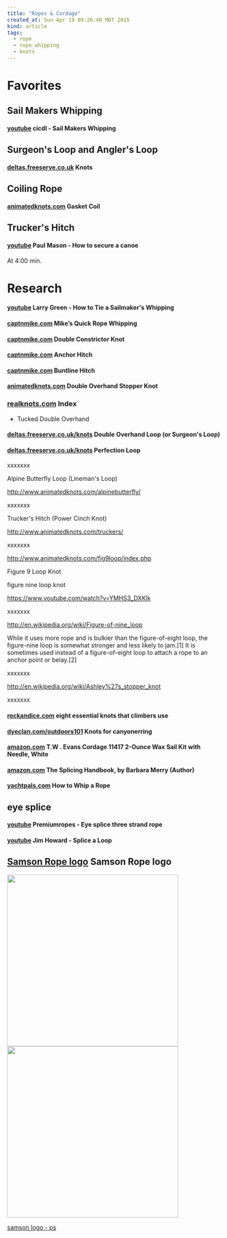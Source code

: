 ```yaml
---
title: "Ropes & Cordage"
created_at: Sun Apr 19 09:26:40 MDT 2015
kind: article
tags:
  - rope
  - rope_whipping
  - knots
---
```


# Favorites

## Sail Makers Whipping

#### [youtube](https://www.youtube.com/watch?v=AUti86Y2DcU) cicdl - Sail Makers Whipping

## Surgeon's Loop and Angler's Loop

#### [deltas.freeserve.co.uk](http://www.deltas.freeserve.co.uk/knots.html#doubleloop) Knots


## Coiling Rope

#### [animatedknots.com](http://www.animatedknots.com/coiling/index.php) Gasket Coil


## Trucker's Hitch

#### [youtube](https://www.youtube.com/watch?v=4rkOllbcYxM) Paul Mason - How to secure a canoe

At 4:00 min.

# Research


#### [youtube](https://www.youtube.com/watch?v=dGuf0M753r0) Larry Green - How to Tie a Sailmaker's Whipping

#### [captnmike.com](http://captnmike.com/2011/10/26/mikes-quick-rope-whipping/) Mike’s Quick Rope Whipping

#### [captnmike.com](http://captnmike.com/2011/10/15/double-constrictor/) Double Constrictor Knot

#### [captnmike.com](http://captnmike.com/2015/02/04/anchor-hitch/) Anchor Hitch

#### [captnmike.com](http://captnmike.com/2014/06/08/buntline-hitch/) Buntline Hitch

#### [animatedknots.com](http://www.animatedknots.com/doubleoverhand/index.php) Double Overhand Stopper Knot

### [realknots.com](http://www.realknots.com/knots/index.htm) Index

* Tucked Double Overhand

#### [deltas.freeserve.co.uk/knots](http://www.deltas.freeserve.co.uk/knots.html#doubleloop) Double Overhand Loop (or Surgeon's Loop)

#### [deltas.freeserve.co.uk/knots](http://www.deltas.freeserve.co.uk/knots.html#perf) Perfection Loop

xxxxxxx

Alpine Butterfly Loop (Lineman's Loop)

http://www.animatedknots.com/alpinebutterfly/

xxxxxxx

Trucker's Hitch (Power Cinch Knot)

http://www.animatedknots.com/truckers/

xxxxxxx

http://www.animatedknots.com/fig9loop/index.php

Figure 9 Loop Knot

figure nine loop knot

https://www.youtube.com/watch?v=YMHS3_DXKlk

xxxxxxx

http://en.wikipedia.org/wiki/Figure-of-nine_loop

While it uses more rope and is bulkier than the figure-of-eight loop,
the figure-nine loop is somewhat stronger and less likely to jam.[1]
It is sometimes used instead of a figure-of-eight loop to attach a rope
to an anchor point or belay.[2]

xxxxxxx

http://en.wikipedia.org/wiki/Ashley%27s_stopper_knot

xxxxxxx
#### [rockandice.com](http://www.rockandice.com/dummytest.html) eight essential knots that climbers use

#### [dyeclan.com/outdoors101](http://dyeclan.com/outdoors101/canyoneering101/?page=knots-for-canyoneering) Knots for canyonerring


#### [amazon.com](http://www.amazon.com/T-W-Evans-Cordage-11417-2-Ounce/dp/B00DKA34XC/) T.W . Evans Cordage 11417 2-Ounce Wax Sail Kit with Needle, White

#### [amazon.com](http://www.amazon.com/gp/product/0071736042/) The Splicing Handbook, by Barbara Merry (Author)

#### [yachtpals.com](http://yachtpals.com/whip-rope-9186) How to Whip a Rope

## eye splice

#### [youtube](https://www.youtube.com/watch?v=pLox_ajDGLo) Premiumropes - Eye splice three strand rope

#### [youtube](https://www.youtube.com/watch?v=UracDq6QAz4) Jim Howard - Splice a Loop

## [Samson Rope logo](http://www.newenglandisa.org/images/2009_TCCPrizePkg_Samson.jpg) Samson Rope logo

<img src="/assets/images/samson-png.png" width="400">

<img src="/assets/images/samson-svg.svg" width="400">

[samson logo - ps](/assets/images/samson-ps.ps)

